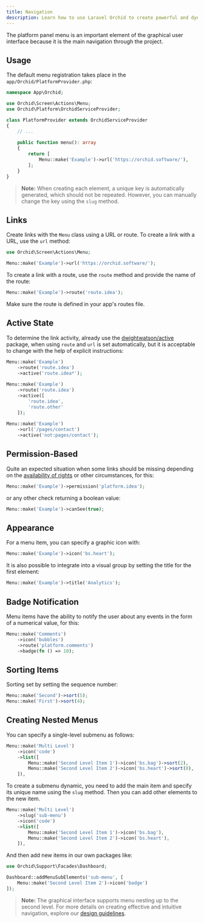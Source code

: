 ```yaml
---
title: Navigation
description: Learn how to use Laravel Orchid to create powerful and dynamic navigation menus for your application. From customizing the main menu to creating multi-level dropdown menus, our documentation covers all the features and functions you need to effectively navigate your application.
---
```


The platform panel menu is an important element of the graphical user interface because it is the main navigation through the project.

## Usage

The default menu registration takes place in the `app/Orchid/PlatformProvider.php`:

```php
namespace App\Orchid;

use Orchid\Screen\Actions\Menu;
use Orchid\Platform\OrchidServiceProvider;

class PlatformProvider extends OrchidServiceProvider
{
    // ...
    
    public function menu(): array
    {
        return [
            Menu::make('Example')->url('https://orchid.software/'),
        ];
    }
}
```

> **Note:** When creating each element, a unique key is automatically generated, which should not be repeated. However, you can manually change the key using the `slug` method.

## Links

Create links with the `Menu` class using a URL or route. To create a link with a URL, use the `url` method:

```php
use Orchid\Screen\Actions\Menu;

Menu::make('Example')->url('https://orchid.software/');
```

To create a link with a route, use the `route` method and provide the name of the route:

```php
Menu::make('Example')->route('route.idea');
```

Make sure the route is defined in your app's routes file.

## Active State

To determine the link activity, already use the [dwightwatson/active](https://github.com/dwightwatson/active) package,
when using `route` and `url` is set automatically, but it is acceptable to change with the help of explicit instructions:

```php
Menu::make('Example')
    ->route('route.idea')
    ->active('route.idea*');
    
Menu::make('Example')
    ->route('route.idea')
    ->active([
        'route.idea',
        'route.other'
    ]);
    
Menu::make('Example')
    ->url('/pages/contact')
    ->active('not:pages/contact');
```

## Permission-Based

Quite an expected situation when some links should be missing
depending on the [availability of rights](/en/docs/access) or other circumstances, for this:

```php
Menu::make('Example')->permission('platform.idea');
```

or any other check returning a boolean value:

```php
Menu::make('Example')->canSee(true);
```

## Appearance

For a menu item, you can specify a graphic icon with:

```php
Menu::make('Example')->icon('bs.heart');
```

It is also possible to integrate into a visual group by setting the title for the first element:

```php
Menu::make('Example')->title('Analytics');
```

## Badge Notification

Menu items have the ability to notify the user about any events in the form of a numerical value, for this:

```php
Menu::make('Comments')
    ->icon('bubbles')
    ->route('platform.comments')
    ->badge(fn () => 10);
```

## Sorting Items

Sorting set by setting the sequence number:

```php
Menu::make('Second')->sort(5);
Menu::make('First')->sort(4);
```

## Creating Nested Menus

You can specify a single-level submenu as follows:

```php
Menu::make('Multi Level')
    ->icon('code')
    ->list([
        Menu::make('Second Level Item 1')->icon('bs.bag')->sort(2),
        Menu::make('Second Level Item 2')->icon('bs.heart')->sort(0),
    ]),
```

To create a submenu dynamic, you need to add the main item and specify its unique name using the `slug` method. Then you can add other elements to the new item.

```php
Menu::make('Multi Level')
    ->slug('sub-menu')
    ->icon('code')
    ->list([
        Menu::make('Second Level Item 1')->icon('bs.bag'),
        Menu::make('Second Level Item 2')->icon('bs.heart'),
    ]),
```

And then add new items in our own packages like:

```php
use Orchid\Support\Facades\Dashboard;

Dashboard::addMenuSubElements('sub-menu', [
    Menu::make('Second Level Item 2')->icon('badge')
]);
```

> **Note:** The graphical interface supports menu nesting up to the second level. For more details on creating effective and intuitive navigation, explore our [design guidelines](https://orchid.software/en/hig/navigation).
